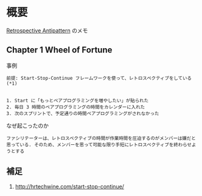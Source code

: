 # 概要

[Retrospective Antipattern](www.amazon.co.jp/dp/013682336X) のメモ

## Chapter 1 Wheel of Fortune

事例
```
前提: Start-Stop-Continue フレームワークを使って、レトロスペクティブをしている(*1)


1. Start に「もっとペアプログラミングを増やしたい」が貼られた
2. 毎日 3 時間のペアプログラミングの時間をカレンダーに入れた
3. 次のスプリントで、予定通りの時間ペアプログラミングがされなかった
```

なぜ起こったのか
```
ファシリテーターは、レトロスペクティブの時間が作業時間を圧迫するのがメンバーは嫌だと思っている. そのため、メンバーを思って可能な限り手短にレトロスペクティブを終わらせようとする
```


## 補足

1. http://hrtechwine.com/start-stop-continue/
